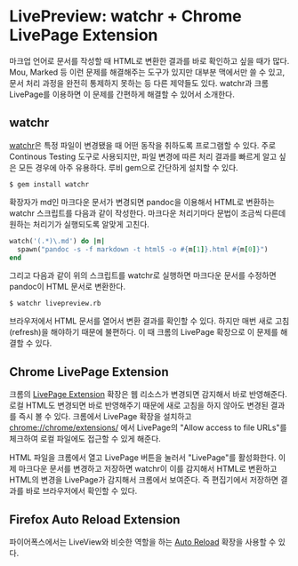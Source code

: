 # LivePreview: watchr + Chrome LivePage Extension

마크업 언어로 문서를 작성할 때 HTML로 변환한 결과를 바로 확인하고 싶을 때가 많다. Mou, Marked 등 이런 문제를 해결해주는 도구가 있지만 대부분 맥에서만 쓸 수 있고, 문서 처리 과정을 완전히 통제하지 못하는 등 다른 제약들도 있다. watchr과 크롬 LivePage를 이용하면 이 문제를 간편하게 해결할 수 있어서 소개한다.

## watchr

[watchr](https://github.com/mynyml/watchr)은 특정 파일이 변경됐을 때 어떤 동작을 취하도록 프로그램할 수 있다. 주로 Continous Testing 도구로 사용되지만, 파일 변경에 따른 처리 결과를 빠르게 알고 싶은 모든 경우에 아주 유용하다. 루비 gem으로 간단하게 설치할 수 있다.

```
$ gem install watchr
```

확장자가 md인 마크다운 문서가 변경되면 pandoc을 이용해서 HTML로 변환하는 watchr 스크립트를 다음과 같이 작성한다. 마크다운 처리기마다 문법이 조금씩 다른데 원하는 처리기가 실행되도록 알맞게 고친다.

```ruby
watch('(.*)\.md') do |m|
  spawn("pandoc -s -f markdown -t html5 -o #{m[1]}.html #{m[0]}")
end
```

그리고 다음과 같이 위의 스크립트를 watchr로 실행하면 마크다운 문서를 수정하면 pandoc이 HTML 문서로 변환한다.

```
$ watchr livepreview.rb
```

브라우저에서 HTML 문서를 열어서 변환 결과를 확인할 수 있다. 하지만 매번 새로 고침(refresh)을 해야하기 때문에 불편하다. 이 때 크롬의 LivePage 확장으로 이 문제를 해결할 수 있다.

## Chrome LivePage Extension

크롬의 [LivePage Extension](https://chrome.google.com/webstore/detail/livepage/pilnojpmdoofaelbinaeodfpjheijkbh) 확장은 웹 리소스가 변경되면 감지해서 바로 반영해준다. 로컬 HTML도 변경되면 바로 반영해주기 때문에 새로 고침을 하지 않아도 변경된 결과를 즉시 볼 수 있다. 크롬에서 LivePage 확장을 설치하고 <chrome://chrome/extensions/> 에서 LivePage의 "Allow access to file URLs"를 체크하여 로컬 파일에도 접근할 수 있게 해준다.

HTML 파일을 크롬에서 열고 LivePage 버튼을 눌러서 "LivePage"를 활성화한다. 이제 마크다운 문서를 변경하고 저장하면 watchr이 이를 감지해서 HTML로 변환하고 HTML의 변경을 LivePage가 감지해서 크롬에서 보여준다. 즉 편집기에서 저장하면 결과를 바로 브라우저에서 확인할 수 있다.

## Firefox Auto Reload Extension

파이어폭스에서는 LiveView와 비슷한 역할을 하는 [Auto Reload](https://addons.mozilla.org/en-US/firefox/addon/auto-reload/?src=api) 확장을 사용할 수 있다.
